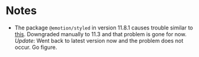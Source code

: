 # Notes

- The package `@emotion/styled` in version 11.8.1 causes trouble similar to [this](https://github.com/emotion-js/emotion/issues/2702). Downgraded manually to 11.3 and that problem is gone for now. _Update_: Went back to latest version now and the problem does not occur. Go figure.
